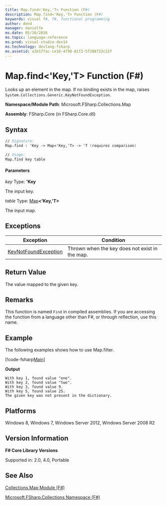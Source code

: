 ```yaml
---
title: Map.find<'Key,'T> Function (F#)
description: Map.find<'Key,'T> Function (F#)
keywords: visual f#, f#, functional programming
author: dend
manager: danielfe
ms.date: 05/16/2016
ms.topic: language-reference
ms.prod: visual-studio-dev14
ms.technology: devlang-fsharp
ms.assetid: a3b17fac-ce16-4798-81f2-5f208723c22f
---
```


# Map.find<'Key,'T> Function (F#)

Looks up an element in the map. If no binding exists in the map, raises `System.Collections.Generic.KeyNotFoundException`.

**Namespace/Module Path**: Microsoft.FSharp.Collections.Map

**Assembly**: FSharp.Core (in FSharp.Core.dll)


## Syntax

```fsharp
// Signature:
Map.find : 'Key -> Map<'Key,'T> -> 'T (requires comparison)

// Usage:
Map.find key table
```

#### Parameters
*key*
Type: **'Key**


The input key.


*table*
Type: [Map](https://msdn.microsoft.com/library/975316ea-55e3-4987-9994-90897ad45664)**&lt;'Key,'T&gt;**


The input map.

## Exceptions
|Exception|Condition|
|----|----|
|[KeyNotFoundException](https://msdn.microsoft.com/library/system.collections.generic.keynotfoundexception.aspx)|Thrown when the key does not exist in the map.|

## Return Value

The value mapped to the given key.

## Remarks
This function is named `Find` in compiled assemblies. If you are accessing the function from a language other than F#, or through reflection, use this name.

## Example

The following examples shows how to use Map.filter.

[!code-fsharp[Main](~/samples/snippets/fsharp/maps/snippet6.fs)]

**Output**

```
With key 1, found value "one".
With key 2, found value "two".
With key 3, found value 9.
With key 5, found value 25.
The given key was not present in the dictionary.
```

## Platforms
Windows 8, Windows 7, Windows Server 2012, Windows Server 2008 R2


## Version Information
**F# Core Library Versions**

Supported in: 2.0, 4.0, Portable

## See Also
[Collections.Map Module &#40;F&#35;&#41;](Collections.Map-Module-%5BFSharp%5D.md)

[Microsoft.FSharp.Collections Namespace &#40;F&#35;&#41;](Microsoft.FSharp.Collections-Namespace-%5BFSharp%5D.md)
